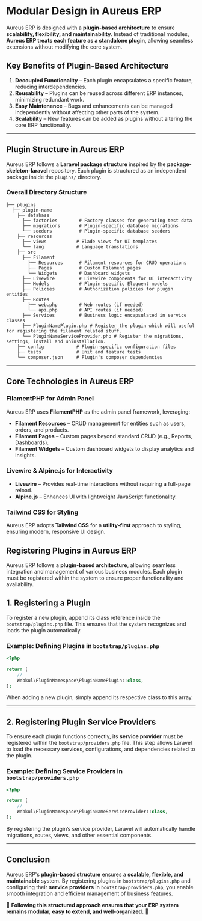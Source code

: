 # **Modular Design in Aureus ERP**

Aureus ERP is designed with a **plugin-based architecture** to ensure **scalability, flexibility, and maintainability**. Instead of traditional modules, **Aureus ERP treats each feature as a standalone plugin**, allowing seamless extensions without modifying the core system.

## **Key Benefits of Plugin-Based Architecture**

1. **Decoupled Functionality** – Each plugin encapsulates a specific feature, reducing interdependencies.
2. **Reusability** – Plugins can be reused across different ERP instances, minimizing redundant work.
3. **Easy Maintenance** – Bugs and enhancements can be managed independently without affecting other parts of the system.
4. **Scalability** – New features can be added as plugins without altering the core ERP functionality.

---

## **Plugin Structure in Aureus ERP**

Aureus ERP follows a **Laravel package structure** inspired by the **package-skeleton-laravel** repository. Each plugin is structured as an independent package inside the `plugins/` directory.

### **Overall Directory Structure**

```
├── plugins
  ├── plugin-name
    ├── database
      ├── factories        # Factory classes for generating test data
      ├── migrations       # Plugin-specific database migrations
      └── seeders          # Plugin-specific database seeders
    ├── resources
      ├── views           # Blade views for UI templates
      └── lang            # Language translations
    ├── src
      ├── Filament
        ├── Resources      # Filament resources for CRUD operations
        ├── Pages          # Custom Filament pages
        └── Widgets        # Dashboard widgets
      ├── Livewire         # Livewire components for UI interactivity
      ├── Models           # Plugin-specific Eloquent models
      ├── Policies         # Authorization policies for plugin entities
      ├── Routes
        ├── web.php        # Web routes (if needed)
        └── api.php        # API routes (if needed)
      ├── Services         # Business logic encapsulated in service classes
      ├── PluginNamePlugin.php # Register the plugin which will useful for registering the filament related stuff.
      └── PluginNameServiceProvider.php # Register the migrations, settings, install and uninstallation.
    ├── config            # Plugin-specific configuration files
    ├── tests             # Unit and feature tests
    └── composer.json     # Plugin's composer dependencies
```

---

## **Core Technologies in Aureus ERP**

### **FilamentPHP for Admin Panel**

Aureus ERP uses **FilamentPHP** as the admin panel framework, leveraging:

- **Filament Resources** – CRUD management for entities such as users, orders, and products.
- **Filament Pages** – Custom pages beyond standard CRUD (e.g., Reports, Dashboards).
- **Filament Widgets** – Custom dashboard widgets to display analytics and insights.

### **Livewire & Alpine.js for Interactivity**

- **Livewire** – Provides real-time interactions without requiring a full-page reload.
- **Alpine.js** – Enhances UI with lightweight JavaScript functionality.

### **Tailwind CSS for Styling**

Aureus ERP adopts **Tailwind CSS** for a **utility-first** approach to styling, ensuring modern, responsive UI design.

## **Registering Plugins in Aureus ERP**

Aureus ERP follows a **plugin-based architecture**, allowing seamless integration and management of various business modules. Each plugin must be registered within the system to ensure proper functionality and availability.

## **1. Registering a Plugin**

To register a new plugin, append its class reference inside the `bootstrap/plugins.php` file. This ensures that the system recognizes and loads the plugin automatically.

### **Example: Defining Plugins in `bootstrap/plugins.php`**

```php
<?php

return [
    //
    Webkul\PluginNamespace\PluginNamePlugin::class,
];
```

When adding a new plugin, simply append its respective class to this array.

---

## **2. Registering Plugin Service Providers**

To ensure each plugin functions correctly, its **service provider** must be registered within the `bootstrap/providers.php` file. This step allows Laravel to load the necessary services, configurations, and dependencies related to the plugin.

### **Example: Defining Service Providers in `bootstrap/providers.php`**

```php
<?php

return [
    //
    Webkul\PluginNamespace\PluginNameServiceProvider::class,
];
```

By registering the plugin’s service provider, Laravel will automatically handle migrations, routes, views, and other essential components.

---

## **Conclusion**

Aureus ERP's **plugin-based structure** ensures a **scalable, flexible, and maintainable** system. By registering plugins in `bootstrap/plugins.php` and configuring their **service providers** in `bootstrap/providers.php`, you enable smooth integration and efficient management of business features.

📌 **Following this structured approach ensures that your ERP system remains modular, easy to extend, and well-organized.** 🚀

